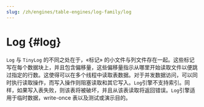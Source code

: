 ```yaml
---
slug: /zh/engines/table-engines/log-family/log
---
```

# Log {#log}

`Log` 与 `TinyLog` 的不同之处在于，«标记» 的小文件与列文件存在一起。这些标记写在每个数据块上，并且包含偏移量，这些偏移量指示从哪里开始读取文件以便跳过指定的行数。这使得可以在多个线程中读取表数据。对于并发数据访问，可以同时执行读取操作，而写入操作则阻塞读取和其它写入。`Log`引擎不支持索引。同样，如果写入表失败，则该表将被破坏，并且从该表读取将返回错误。`Log`引擎适用于临时数据，write-once 表以及测试或演示目的。
